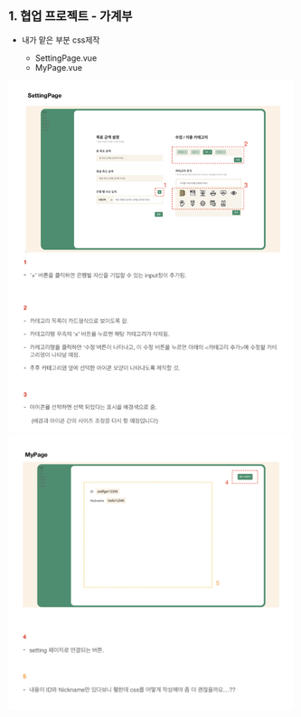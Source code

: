 ## 1. 협업 프로젝트 - 가계부

- 내가 맡은 부분 css제작

  - SettingPage.vue
  - MyPage.vue

<img src="./imgs/css정리글1.png" width="700px"/>
<img src="./imgs/css정리글2.png" width="700px"/>
